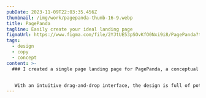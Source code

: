 ```yaml
---
pubDate: 2023-11-09T22:03:35.456Z
thumbnail: /img/work/pagepanda-thumb-16-9.webp
title: PagePanda
tagline: Easily create your ideal landing page
figmaUrl: https://www.figma.com/file/2YJtUE53pSOvKfO0Nxi9i8/PagePanda?type=design&t=WVt6hIWnWI6r03TA-6
tags:
  - design
  - copy
  - concept
content: >-
  ### I created a single page landing page for PagePanda, a conceptual app that allows users to effortlessly build landing pages.


   With an intuitive drag-and-drop interface, the design is full of potential, highlighting the simplicity and flexibility of the app.
---
```

